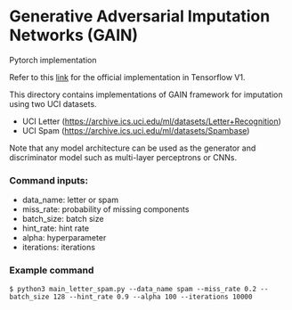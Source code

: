 # Generative Adversarial Imputation Networks (GAIN)

Pytorch implementation

Refer to this [link](https://github.com/jsyoon0823/GAIN) for the official implementation in Tensorflow V1.


This directory contains implementations of GAIN framework for imputation
using two UCI datasets.

-   UCI Letter (https://archive.ics.uci.edu/ml/datasets/Letter+Recognition)
-   UCI Spam (https://archive.ics.uci.edu/ml/datasets/Spambase)

Note that any model architecture can be used as the generator and discriminator model such as multi-layer perceptrons or CNNs. 

### Command inputs:

-   data_name: letter or spam
-   miss_rate: probability of missing components
-   batch_size: batch size
-   hint_rate: hint rate
-   alpha: hyperparameter
-   iterations: iterations

### Example command

```shell
$ python3 main_letter_spam.py --data_name spam --miss_rate 0.2 --batch_size 128 --hint_rate 0.9 --alpha 100 --iterations 10000
```

